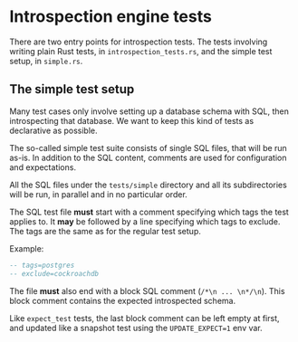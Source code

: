 # Introspection engine tests

There are two entry points for introspection tests. The tests involving writing
plain Rust tests, in `introspection_tests.rs`, and the simple test setup, in
`simple.rs`.

## The simple test setup

Many test cases only involve setting up a database schema with SQL, then
introspecting that database. We want to keep this kind of tests as declarative
as possible.

The so-called simple test suite consists of single SQL files, that will be run
as-is. In addition to the SQL content, comments are used for configuration and
expectations.

All the SQL files under the `tests/simple` directory and all its subdirectories
will be run, in parallel and in no particular order.

The SQL test file **must** start with a comment specifying which tags the test
applies to. It **may** be followed by a line specifying which tags to exclude.
The tags are the same as for the regular test setup.

Example:

```sql
-- tags=postgres
-- exclude=cockroachdb
```

The file **must** also end with a block SQL comment (`/*\n ... \n*/\n`). This
block comment contains the expected introspected schema.

Like `expect_test` tests, the last block comment can be left empty at first,
and updated like a snapshot test using the `UPDATE_EXPECT=1` env var.
